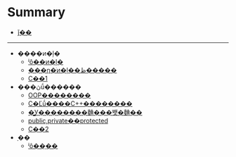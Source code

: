 # Summary

* [ǰ��](README.md)

-----
* ����ͷ�ļ�
    * [ʲô��ͷ�ļ�](Chapter1/1.md)
    * [���η�ֹͷ�ļ��ظ�����](Chapter1/2.md)
    * [С��1](test/C1.md)
* ���ڽṹ������
    * [OOP��������](Chapter2/1.md)
    * [C�Ľṹ����C++��������](Chapter2/2.md)
    * [�̳У��������麯���봿�麯��](Chapter2/3.md)
    * [public,private��protected](Chapter2/4.md)
    * [С��2](test/C2.md)
* ָ��
    * [ʲô��ָ��](Chapter3/1.md)

